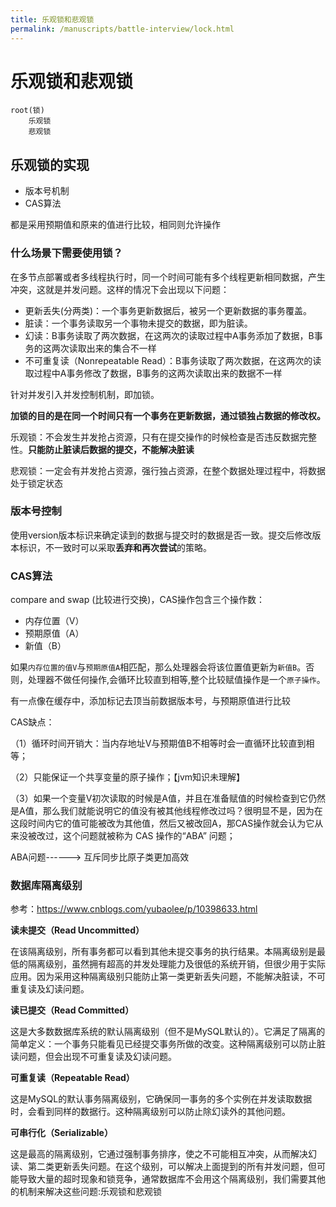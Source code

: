 ```yaml
---
title: 乐观锁和悲观锁
permalink: /manuscripts/battle-interview/lock.html
---
```


# 乐观锁和悲观锁


```mindmap
root(锁)
    乐观锁
    悲观锁
```

## 乐观锁的实现

- 版本号机制
- CAS算法

都是采用预期值和原来的值进行比较，相同则允许操作

### 什么场景下需要使用锁？

在多节点部署或者多线程执行时，同一个时间可能有多个线程更新相同数据，产生冲突，这就是并发问题。这样的情况下会出现以下问题：
- 更新丢失(分两类)：一个事务更新数据后，被另一个更新数据的事务覆盖。
- 脏读：一个事务读取另一个事物未提交的数据，即为脏读。
- 幻读：B事务读取了两次数据，在这两次的读取过程中A事务添加了数据，B事务的这两次读取出来的集合不一样
- 不可重复读（Nonrepeatable Read）：B事务读取了两次数据，在这两次的读取过程中A事务修改了数据，B事务的这两次读取出来的数据不一样


针对并发引入并发控制机制，即加锁。

**加锁的目的是在同一个时间只有一个事务在更新数据，通过锁独占数据的修改权。**



乐观锁：不会发生并发抢占资源，只有在提交操作的时候检查是否违反数据完整性。**只能防止脏读后数据的提交，不能解决脏读**

悲观锁：一定会有并发抢占资源，强行独占资源，在整个数据处理过程中，将数据处于锁定状态


### 版本号控制

使用version版本标识来确定读到的数据与提交时的数据是否一致。提交后修改版本标识，不一致时可以采取**丢弃和再次尝试**的策略。

### CAS算法

compare and swap (比较进行交换)，CAS操作包含三个操作数：

- 内存位置（V）
- 预期原值（A）
- 新值（B）

如果`内存位置的值V`与`预期原值A`相匹配，那么处理器会将该位置值更新为`新值B`。否则，处理器不做任何操作,会循环比较直到相等,整个比较赋值操作是一个`原子操作`。

有一点像在缓存中，添加标记去顶当前数据版本号，与预期原值进行比较


CAS缺点：

（1）循环时间开销大：当内存地址V与预期值B不相等时会一直循环比较直到相等；

（2）只能保证一个共享变量的原子操作；【jvm知识未理解】

（3）如果一个变量V初次读取的时候是A值，并且在准备赋值的时候检查到它仍然是A值，那么我们就能说明它的值没有被其他线程修改过吗？很明显不是，因为在这段时间内它的值可能被改为其他值，然后又被改回A，那CAS操作就会认为它从来没被改过，这个问题就被称为 CAS 操作的“ABA” 问题；

ABA问题------> 互斥同步比原子类更加高效




### 数据库隔离级别

参考：https://www.cnblogs.com/yubaolee/p/10398633.html

**读未提交（Read Uncommitted）**

在该隔离级别，所有事务都可以看到其他未提交事务的执行结果。本隔离级别是最低的隔离级别，虽然拥有超高的并发处理能力及很低的系统开销，但很少用于实际应用。因为采用这种隔离级别只能防止第一类更新丢失问题，不能解决脏读，不可重复读及幻读问题。

**读已提交（Read Committed）**

这是大多数数据库系统的默认隔离级别（但不是MySQL默认的）。它满足了隔离的简单定义：一个事务只能看见已经提交事务所做的改变。这种隔离级别可以防止脏读问题，但会出现不可重复读及幻读问题。

**可重复读（Repeatable Read）**

这是MySQL的默认事务隔离级别，它确保同一事务的多个实例在并发读取数据时，会看到同样的数据行。这种隔离级别可以防止除幻读外的其他问题。

**可串行化（Serializable）**

这是最高的隔离级别，它通过强制事务排序，使之不可能相互冲突，从而解决幻读、第二类更新丢失问题。在这个级别，可以解决上面提到的所有并发问题，但可能导致大量的超时现象和锁竞争，通常数据库不会用这个隔离级别，我们需要其他的机制来解决这些问题:乐观锁和悲观锁